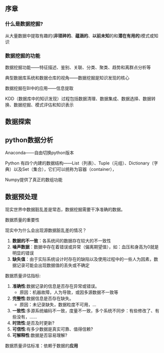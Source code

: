 ## 序章

### 什么是数据挖掘?

从大量数据中提取有趣的(**非琐碎的**、**蕴涵的**、**以前未知**的和**潜在有用的**)模式或知识

### 数据挖掘的功能

数据挖掘功能——特征描述、鉴别、关联、分类、聚类、趋势和离群点分析等

典型数据库系统和数据仓库的视角——数据挖掘是知识发现的核心

数据挖掘在BI中的应用——信息提取

KDD（数据库中的知识发现）过程包括数据清理、数据集成、数据选择、数据转换、数据挖掘、模式评估和知识表示

## 数据探索

## python数据分析


Anaconda——自由切换python版本


Python 有四个内建的数据结构——List（列表）、Tuple（元组）、Dictionary（字典）以及Set（集合），它们可以统称为容器（container），

Numpy提供了真正的数组功能

## 数据预处理

现实世界中数据脏乱差是常态，数据挖掘需要干净准确的数据。

数据质量的重要性

现实中为什么会出现源数据脏乱差的情况？
1. **数据的不一致**：各系统间的数据存在较大的不一致性
2. **噪声数据**：数据中存在着错误或异常（偏离期望值），如：血压和身高为0就是明显的错误
3. **缺失值**：由于实际系统设计时存在的缺陷以及使用过程中的一些人为因素，数据记录可能会出现数据值的丢失或不确定

数据质量评估指标:

1. **准确性**:数据记录的信息是否存在异常或错误。
	- 原因：机器故障，人为导致，或因多源数据不一致等
2. **完整性**:数据信息是否存在缺失。
	- 原因：未记录缺失，数据粒度不可用，…
3. **一致性**:多源系统编码不一致，度量不一致，多个系统不同步：有些修改了、有些没有，……
4. **时效性**:是否及时更新?
5. **可信性**:有多少数据是真实可靠、值得信赖?
6. **可解释性**:数据是否容易理解?

数据质量评估标准：依赖于数据的**应用**


